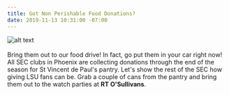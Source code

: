 ```yaml
---
title: Got Non Perishable Food Donations?
date: 2019-11-13 10:31:00 -07:00
---
```


![alt text](https://lsu-phoenix-alumni.github.io/assets/img/FoodDrive.jpg)  
<br>
Bring them out to our food drive! In fact, go put them in your car right now! All SEC clubs in Phoenix are collecting donations through the end of the season for St Vincent de Paul's pantry. Let's show the rest of the SEC how giving LSU fans can be. Grab a couple of cans from the pantry and bring them out to the watch parties at **RT O'Sullivans**.   